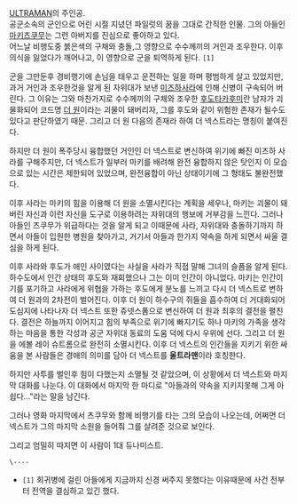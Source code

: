 [ULTRAMAN](ULTRAMAN.md)의 주인공.  
공군소속의 군인으로 어린 시절 지녔던 파일럿의 꿈을 그대로 간직한 인물. 그의 아들인 [마키츠쿠무](%EB%A7%88%ED%82%A4%20%EC%B8%A0%EC%BF%A0%EB%AC%B4.md)는 그런 아버지를 진심으로
좋아하고 있다.  
어느날 비행도중 붉은색의 구채와 충돌,그 영향으로 수수께끼의 거인과 조우한다. 이후 의식을 잃었다가 깨어나고, 이 영향으로 군을 퇴역하게
된다. `[1]`

군을 그만둔후 경비행기에 손님을 태우고 운전하는 일을 하며 평범하게 살고 있었지만, 과거 거인과 조우한것을 알게 된 자위대가 보낸 [미즈하사라](%EB%AF%B8%EC%A6%88%ED%95%98%20%EC%82%AC%EB%9D%BC.md)에 인해 신병이 구속되어 버린다.
그 이유는 그와 마찬가지로 수수께끼의 구체와 조우한 [후도타카후미](%ED%9B%84%EB%8F%84%20%ED%83%80%EC%B9%B4%ED%9B%84%EB%AF%B8.md)란 남자가
괴물화되어 코드명 [더 원](%EB%8D%94%20%EC%9B%90.md)이라는 괴물이 돼버리자, 그를 후도와 같이 위험한 존재가
될수도 있다고 판단하였기 때문. 그리고 더 원 다음의 존재라 하여 더 넥스트라는 명칭이 붙여진다.

하지만 더 원이 폭주당시 융합했던 거인인 더 넥스트로 변신하여 위기에 빠진 미즈하 사라를 구해주지만, 더 넥스트가 일부러 마키를 배려해 완전
융합하지 않은 탓인지 이 모습으로 있는 시간은 제한되어 있었으며, 완전융합이 아닌 상태이기에 그 형태도 불완전했다.

이후 사라는 마키의 힘을 이용해 더 원을 소멸시킨다는 계획을 세우나, 마키는 괴물이 돼버린 자신과 이런 자신을 도구로 이용하려는 자위대의
행보에 거부감을 느낀다. 그러나 아들인 츠쿠무가 위급하다는 것을 알게 되고 이때문에 사라, 자위대와 충돌하기까지 하면서 아들이 입원한 병원을
찾아가고, 거기서 아들과 한가지 약속을 하게 되면서 싸울 결심을 하게 된다.

이후 사라와 후도가 애인 사이였다는 사실을 사라가 직접 말해 그녀의 슬픔을 알게 된다. 하수도에서 인간 상태의 후도와 재회했으나 그는 이미
인간이 아니었다. 마키는 인간이기를 포기하고 사라에게 위협을 가하는 후도에게 분노를 느끼고 다시 더 넥스트로 변하여 더 원과의 2차전이
벌어진다. 이후 더 원이 하수구의 쥐들을 흡수하여 더 거대화되어 도심지에 나타나자 더 넥스트 또한 쥬넷스폼으로 변신하여 더 원과 최후의
결전을 펼친다. 결전은 하늘까지 이어지고 힘의 부족으로 위기에 빠지기도 하나 마키의 가족을 생각하는 마음을 통한 각성과 공군 자위대 동료의
도움 덕에 다시 우위에 선다. 그리고 더 원을 에볼 레이 슈트롬으로 완전히 소멸시킨다. 이후 더 넥스트의 인간들을 지키기 위한 싸움을 본
사람들은 경애의 의미를 담아 더 넥스트를 **울트라맨**이라 호칭한다.

하지만 사투를 벌인후 힘이 다했는지 소멸될 것 같았으며, 이 상황에서 더 넥스트와 마지막 대화를 나눈다. 이 대화에서 마지막 한 마디로
"아들과의 약속을 지키지못해 그게 아쉽다..."라는 말을 남긴다.

그러나 영화 마지막에서 츠쿠무와 함께 비행기를 타는 그의 모습이 나오는데, 어쩌면 더 넥스트가 그의 마지막 소원을 들어줘 그를 살려준 것으로
보인다.

그리고 엄밀히 따지면 이 사람이 1대 듀나미스트.

`\----`

  * `[1]` 희귀병에 걸린 아들에게 지금까지 신경 써주지 못했다는 이유때문에 사건 전부터 전역을 결심하고 있긴 했다.

